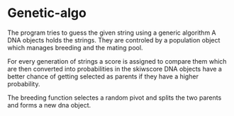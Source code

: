 # Genetic-algo

The program tries to guess the given string using a generic algorithm
A DNA objects holds the strings. They are controled by a population object which manages breeding and the mating pool.

For every generation of strings a score is assigned to compare them which are then converted into probabilities in the skiwscore
DNA objects have a better chance of getting selected as parents if they have a higher probability.

The breeding function selectes a random pivot and splits the two parents and forms a new dna object. 
